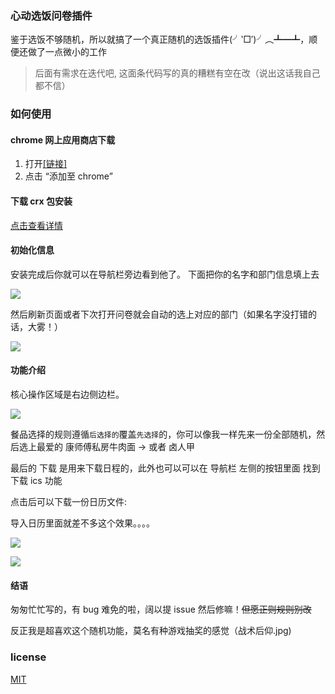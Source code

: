 ### 心动选饭问卷插件

鉴于选饭不够随机，所以就搞了一个真正随机的选饭插件(╯‵□′)╯︵┻━┻，顺便还做了一点微小的工作

> 后面有需求在迭代吧, 这面条代码写的真的糟糕有空在改（说出这话我自己都不信）

### 如何使用

#### chrome 网上应用商店下载
1. 打开<a href="https://chrome.google.com/webstore/detail/%E5%BF%83%E5%8A%A8%E9%80%89%E9%A5%AD%E7%B3%BB%E7%BB%9F/leodlgjjokinhncnmcfhpcfjpmjkbolc" target="_blank">[链接]</a>
2. 点击 “添加至 chrome”

#### 下载 crx 包安装
[点击查看详情](./crxdownload.md)

#### 初始化信息

安装完成后你就可以在导航栏旁边看到他了。
下面把你的名字和部门信息填上去

![](https://chore.oss-cn-shanghai.aliyuncs.com/meal1.png)

然后刷新页面或者下次打开问卷就会自动的选上对应的部门（如果名字没打错的话，大雾！）

![](https://chore.oss-cn-shanghai.aliyuncs.com/meal2.png)


#### 功能介绍

核心操作区域是右边侧边栏。

![](https://chore.oss-cn-shanghai.aliyuncs.com/meal3.png)

餐品选择的规则遵循`后选择的`覆盖`先选择`的，你可以像我一样先来一份全部随机，然后选上最爱的 康师傅私房牛肉面 -> 或者 卤人甲

最后的 下载 是用来下载日程的，此外也可以可以在 导航栏 左侧的按钮里面 找到 下载 ics 功能

点击后可以下载一份日历文件:

导入日历里面就差不多这个效果。。。。

![](https://icepro.oss-cn-shanghai.aliyuncs.com/blog/2019-05-16-161134.png)


![](https://icepro.oss-cn-shanghai.aliyuncs.com/blog/2019-05-16-161206.png)


#### 结语

匆匆忙忙写的，有 bug 难免的啦，阔以提 issue 然后修嘛！~~但愿正则规则别改~~

反正我是超喜欢这个随机功能，莫名有种游戏抽奖的感觉（战术后仰.jpg)

### license
[MIT](./LICENSE)
